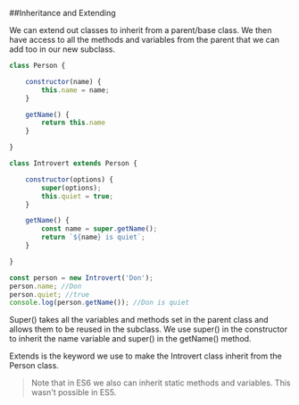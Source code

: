 ##Inheritance and Extending

We can extend out classes to inherit from a parent/base class. We then have access to all the methods and variables from the parent that we can add too in our new subclass.

```javascript
class Person {

    constructor(name) {
        this.name = name;
    }

    getName() {
        return this.name
    }

}

class Introvert extends Person {

    constructor(options) {
        super(options);
        this.quiet = true;
    }

    getName() {
        const name = super.getName();
        return `${name} is quiet`;
    }

}

const person = new Introvert('Don');
person.name; //Don
person.quiet; //true
console.log(person.getName()); //Don is quiet
```

Super() takes all the variables and methods set in the parent class and allows them to be reused in the subclass. We use super() in the constructor to inherit the name variable and super() in the getName() method.

Extends is the keyword we use to make the Introvert class inherit from the Person class.

>Note that in ES6 we also can inherit static methods and variables. This wasn't possible in ES5.
